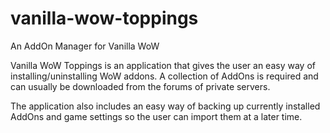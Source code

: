 # vanilla-wow-toppings
An AddOn Manager for Vanilla WoW

Vanilla WoW Toppings is an application that gives the user an easy way of installing/uninstalling WoW addons. A collection of AddOns is required and can usually be downloaded from the forums of private servers.

The application also includes an easy way of backing up currently installed AddOns and game settings so the user can import them at a later time.
